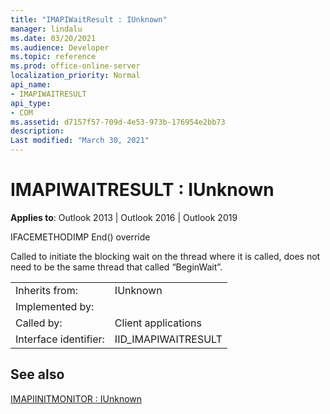 ```yaml
---
title: "IMAPIWaitResult : IUnknown" 
manager: lindalu
ms.date: 03/20/2021
ms.audience: Developer
ms.topic: reference
ms.prod: office-online-server
localization_priority: Normal
api_name:
- IMAPIWAITRESULT
api_type:
- COM
ms.assetid: d7157f57-709d-4e53-973b-176954e2bb73
description: 
Last modified: "March 30, 2021"
---
```


# IMAPIWAITRESULT : IUnknown
  
**Applies to**: Outlook 2013 | Outlook 2016 | Outlook 2019

IFACEMETHODIMP End() override

Called to initiate the blocking wait on the thread where it is called, does not need to be the same thread that called “BeginWait”.

| | |
|:-----|:-----|
|Inherits from:  <br/> |IUnknown  <br/> |
|Implemented by:  <br/> |  <br/> |
|Called by:  <br/> |Client applications  <br/> |
|Interface identifier:  <br/> |IID_IMAPIWAITRESULT  <br/> |

## See also

[IMAPIINITMONITOR : IUnknown](imapiinitmonitoriunknown.md)

